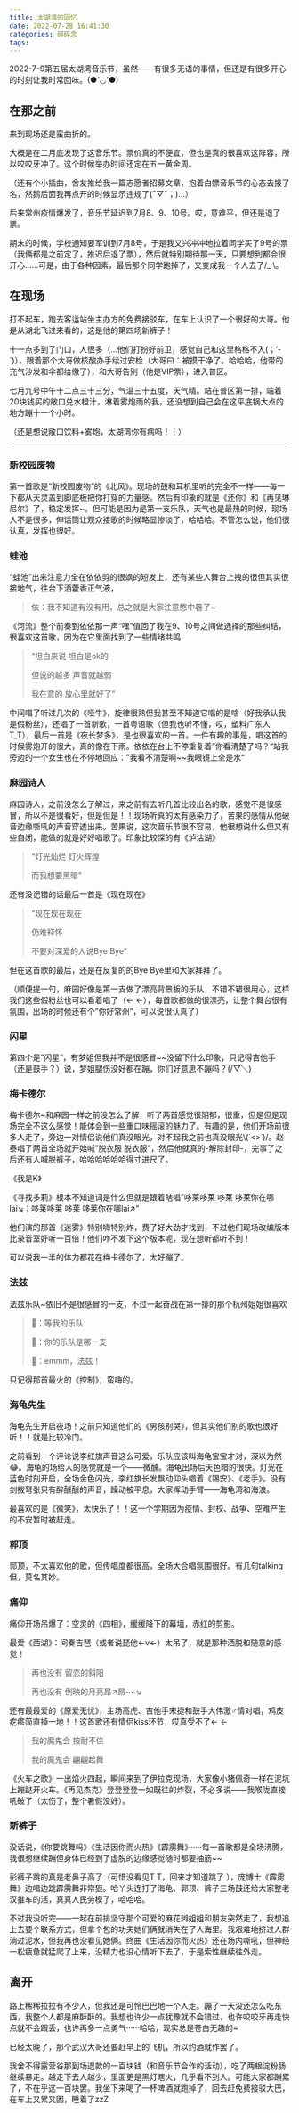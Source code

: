 ```yaml
---
title: 太湖湾的回忆
date: 2022-07-28 16:41:30
categories: 碎碎念
tags:
---
```


2022-7-9第五届太湖湾音乐节，虽然——有很多无语的事情，但还是有很多开心的时刻让我时常回味。(●'◡'●)

<!--more-->

## 在那之前

来到现场还是蛮曲折的。

大概是在二月底发现了这音乐节。票价真的不便宜，但也是真的很喜欢这阵容，所以咬咬牙冲了。这个时候举办时间还定在五一黄金周。

（还有个小插曲，舍友推给我一篇志愿者招募文章，抱着白嫖音乐节的心态去报了名，然鹅后面我再点开的时候显示违规了(ˉ▽ˉ；)...）



后来常州疫情爆发了，音乐节延迟到7月8、9、10号。哎，意难平，但还是退了票。



期末的时候，学校通知要军训到7月8号，于是我又兴冲冲地拉着同学买了9号的票（我俩都是之前定了，推迟后退了票），然后就特别期待那一天，只要想到都会很开心......可是，由于各种因素，最后那个同学跑掉了，又变成我一个人去了/_ \。



## 在现场

打不起车，跑去客运站坐主办方的免费接驳车，在车上认识了一个很好的大哥。他是从湖北飞过来看的，这是他的第四场新裤子！

十一点多到了门口，人很多（...他们打扮好前卫，感觉自己和这里格格不入(；′-`)），跟着那个大哥做核酸办手续过安检（大哥曰：被摸干净了。哈哈哈，他带的充气沙发和伞都给缴了），和大哥告别（他是VIP票），进入普区。

七月九号中午十二点三十三分，气温三十五度，天气晴。站在普区第一排，端着20块钱买的敞口兑水橙汁，淋着雾炮雨的我，还没想到自己会在这平底锅大点的地方蹦十一个小时。

（还是想说敞口饮料+雾炮，太湖湾你有病吗！！）

---

### 新校园废物

第一首歌是“新校园废物”的《北风》。现场的鼓和耳机里听的完全不一样——每一下都从天灵盖到脚底板把你打穿的力量感。然后有印象的就是《还你》和《再见琳尼尔》了，稳定发挥~。但可能是因为是第一支乐队，天气也是最热的时候，现场人不是很多，伸话筒让观众接歌的时候略显惨淡了，哈哈哈。不管怎么说，他们很认真，发挥也很好。



### 蛙池

“蛙池”出来注意力全在依依剪的很飒的短发上，还有某些人舞台上拽的很但其实很接地气，往台下洒藿香正气液，

> 依：我不知道有没有用，总之就是大家注意憋中暑了~

《河流》整个前奏到依依那一声“嘿”值回了我在9、10号之间做选择的那些纠结，很喜欢这首歌，因为在它里面找到了一些情绪共鸣

> “坦白来说 坦白是ok的
>
> 但说的越多 声音就越弱
>
> 我在意的 放心里就好了”

中间唱了听过几次的《哑牛》，旋律很熟但我甚至不知道它唱的是啥（好我承认我是假粉丝），还唱了一首新歌，一首粤语歌（但我也听不懂，哎，塑料广东人T_T），最后一首是《夜长梦多》，是也很喜欢的一首。一件有趣的事是，唱这首的时候雾炮开的很大，真的像在下雨。依依在台上不停重复着”你看清楚了吗？“站我旁边的一个女生也在不停地回应：”我看不清楚啊~~我眼镜上全是水“



### 麻园诗人

麻园诗人，之前没怎么了解过，来之前有去听几首比较出名的歌，感觉不是很感冒，所以不是很看好，但是但是！！现场听真的太有感染力了，苦果的感情从他破音边缘嘶吼的声音穿透出来。苦果说，这次音乐节很不容易，他很想说什么但又有些自闭，能做的就是好好唱歌了。印象比较深的有《泸沽湖》

> “灯光灿烂 灯火辉煌
>
> 而我想要黑暗”

还有没记错的话最后一首是《现在现在》

> “现在现在现在
>
> 仍难释怀
>
> 不要对深爱的人说Bye Bye”

但在这首歌的最后，还是在反复的的Bye Bye里和大家拜拜了。

（顺便提一句，麻园好像是第一支做了漂亮背景板的乐队，不错不错很用心，这样我们这些假粉丝也可以看着唱了（←  ←），每首歌都做的很漂亮，让整个舞台很有氛围，出场的时候还有个”你好常州“，可以说很认真了）



### 闪星

第四个是”闪星“，有梦姐但我并不是很感冒~~没留下什么印象，只记得吉他手（还是鼓手？）说，梦姐腿伤没好都在蹦，你们好意思不蹦吗？(/▽＼)



### 梅卡德尔

梅卡德尔~和麻园一样之前没怎么了解，听了两首感觉很阴郁，很重，但是但是现场完全不这么感觉！能体会到一些重口味摇滚的魅力了。有趣的是，他们开场前很多人走了，旁边一对情侣说他们真没眼光，对不起我之前也真没眼光\\(˙<>˙)/。赵泰唱了两首全场就开始喊”脱衣服 脱衣服“，然后他就真的-解除封印-，完事了之后还有人喊脱裤子，哈哈哈哈哈哈得寸进尺了。

《我是K》

《寻找多莉》根本不知道词是什么但就是跟着瞎唱”哆莱哆莱 哆莱 哆莱你在哪lai↘；哆莱哆莱 哆莱 哆莱你在哪lai↗“

他们演的那首《迷雾》特别嗨特别炸，费了好大劲才找到，不过他们现场改编版本比录音室好听一百倍！他们咋不发下这个版本呢，现在想听都听不到！

可以说我一半的体力都花在梅卡德尔了，太好蹦了。



### 法兹

法兹乐队~依旧不是很感冒的一支，不过一起奋战在第一排的那个杭州姐姐很喜欢

> 👩：等我的乐队
>
> 👨：你的乐队是哪一支
>
> 👩：emmm，法兹！

只记得那首最火的《控制》，蛮嗨的。



### 海龟先生

海龟先生开启夜场！之前只知道他们的《男孩别哭》，但其实他们别的歌也很好听！！就是比较冷门。

之前看到一个评论说李红旗声音这么可爱，乐队应该叫海龟宝宝才对，深以为然😂。海龟的场给人的感觉就是一个——微醺。海龟出场后天色暗的很快。灯光在蓝色时刻开启，全场金色闪光，李红旗长发飘动仰头唱着《锡安》、《老手》。没有剑拔弩张只有醉醺醺的声音，躁动被平息，大家挥动手臂——海龟湾和海浪。

最喜欢的是《微笑》，太快乐了！！这一个学期因为疫情、封校、战争、空难产生的不安暂时被赶走。



### 郭顶

郭顶，不太喜欢他的歌，但传唱度都很高，全场大合唱氛围很好。有几句talking但，莫名其妙。



### 痛仰

痛仰开场吊爆了：空灵的《四相》，缓缓降下的幕墙，赤红的剪影。

最爱《西湖》：间奏吉琶（或者说琵他←v←）太吊了，就是那种洒脱和随意的感觉！

>再也没有 留恋的斜阳
>
>再也没有 倒映的月亮昂↗昂~~↘

还有最最爱的《原爱无忧》，主场高虎、吉他手宋捷和鼓手大伟激♂情对唱，鸡皮疙瘩简直掉一地！！这首歌还有情侣kiss环节，哎真受不了← ←

> 我的魔鬼会 按耐不住
>
> 我的魔鬼会 翩翩起舞

《火车之歌》一出焰火四起，瞬间来到了伊拉克现场，大家像小猪佩奇一样在泥坑上蹦跶开火车。《再见杰克》登登登登一如既往的炸裂，不必多说——我喉咙直接吼破了（太伤了，整个暑假没好）。



### 新裤子

没话说，《你要跳舞吗》《生活因你而火热》《霹雳舞》······每一首歌都是全场沸腾，我很想继续蹦但身体已经到了虚脱的边缘感觉随时都要抽筋~~

彭裤子跳的真是老鼻子高了（可惜没看见T T，回来才知道跳了 ），庞博士《霹雳舞》边唱边跳霹雳舞非常狠。哈丫头连打了海龟、郭顶、裤子三场鼓还给大家整老汉推车的活，真真人民劳模了，哈哈哈。

不过我没听完——一起在前排坚守那个可爱的麻花辫姐姐和朋友突然走了，我想追上去要个联系方式，但拿个包的功夫她们俩就消失在了人海里。我艰难地挤过人群淌过泥水，但我再也没看见她俩。终曲《生活因你而火热》还在场内嘶吼，但神经一松疲惫就猛爬了上来，没精力也没心情听下去了，于是索性继续往外走。



## 离开

路上稀稀拉拉有不少人，但我还是可怜巴巴地一个人走。蹦了一天没还怎么吃东西，我整个人都是麻酥酥的。我想也许少一点犹豫就不会错过，也许咬咬牙再走快点就不会跟丢，也许再多一点勇气······哈哈，现实总是苍白无趣的~

已经太晚了，那个武汉大哥还要赶早上的飞机，所以约酒就作罢了。

我舍不得露营谷那到场退款的一百块钱（和音乐节合作的活动），吃了两根淀粉肠继续暴走。越走下去人越少，里面更是黑灯瞎火，几乎看不到人。可能大家都蹦累了，不在乎这一百块罢。我坐下来喝了一杯啤酒就跑掉了，回去赶免费接驳大巴，在车上又累又困，睡着了zzZ

